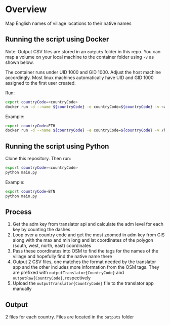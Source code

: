 # Overview

Map English names of village locations to their native names

## Running the script using Docker
Note: Output CSV files are stored in an `outputs` folder in this repo. You can map a volume on your local machine to the container folder using `-v` as shown below.

The container runs under UID 1000 and GID 1000. Adjust the host machine accordingly. Most linux machines automatically have UID and GID 1000 assigned to the first user created.

Run:

```sh
export countryCode=<countryCode>
docker run -d --name ${countryCode} -e countryCode=${countryCode} -v <absolute_path_on_host>:/app/outputs samgabrail/cotw:latest
```

Example:
```sh
export countryCode=ETH
docker run -d --name ${countryCode} -e countryCode=${countryCode} -v /home/ubuntu/cotw/outputs:/app/outputs samgabrail/cotw:latest
```

## Running the script using Python

Clone this repository. Then run:

```sh
export countryCode=<countryCode>
python main.py
```
Example:
```sh
export countryCode=BTN
python main.py
```

## Process
1. Get the adm key from translator api and calculate the adm level for each key by counting the dashes
2. Loop over a country code and get the most zoomed in adm key from GIS along with the max and min long and lat coordinates of the polygon (south, west, north, east) coordinates
3. Pass these coordinates into OSM to find the tags for the names of the village and hopefully find the native name there
4. Output 2 CSV files, one matches the format needed by the translator app and the other includes more information from the OSM tags. They are prefixed with `outputTranslator{CountryCode}` and `outputRaw{CountryCode}`, respectively
5. Upload the `outputTranslator{CountryCode}` file to the translator app manually

## Output
2 files for each country. Files are located in the `outputs` folder
